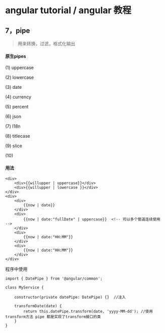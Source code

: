 # angular tutorial  / angular 教程

## 7，pipe

> 用来转换，过滤，格式化输出

#### 原生pipes


(1) uppercase

(2) lowercase

(3) date

(4) currency

(5) percent

(6) json

(7) l18n

(8) titlecase

(9) slice

(10) 


#### 用法

    <div>
        <div>{{willupper | uppercase}}</div>
        <div>{{willupper | lowercase }}</div>
    </div>
    <div>
        <div>
            {{now | date}}
        </div>
        <div>
            {{now | date:"fullDate" | uppercase}}  <!-- 可以多个管道连续使用 -->
        </div>  
        <div>
            {{now | date:"HH:MM"}}
        </div> 
        <div>
            {{now | date:"HH:MM"}}
        </div>       
    </div>


程序中使用

    import { DatePipe } from '@angular/common';

    class MyService {

        constructor(private datePipe: DatePipe) {}  //注入

        transformDate(date) {
            return this.datePipe.transform(date, 'yyyy-MM-dd'); //使用transform方法 pipe 都是实现了transform接口的类
        }
    }
